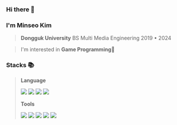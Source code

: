 ### Hi there 👋
### I'm Minseo Kim
> **Dongguk University**
> BS Multi Media Engineering
> 2019 • 2024

>I'm interested in **Game Programming**👾
> 

### Stacks 📚
>
>**Language**
>
><img src="https://img.shields.io/badge/C++-E9568E?style=plastic-square&logo=cplusplus&logoColor=white"/> <img src="https://img.shields.io/badge/C-3CBDB1?style=plastic-square&logo=c&logoColor=white"/>  <img src="https://img.shields.io/badge/Python-7B68EE?style=plastic-square&logo=Python&logoColor=white"/> <img src="https://img.shields.io/badge/Java-FFDF6F?style=plastic-square&logo=Java&logoColor=white"/> 
>
>
>**Tools**
>
><img src="https://img.shields.io/badge/Unreal-0E1128?style=flat&logo=unrealengine&logoColor=white"/> <img src="https://img.shields.io/badge/Unity-527FFF?style=plastic-square&logo=Unity&logoColor=white"/> <img src="https://img.shields.io/badge/Figma-A100FF?style=plastic-square&logo=Figma&logoColor=white"/> <img src="https://img.shields.io/badge/Android Studio-3DDC84?style=plastic-square&logo=Android Studio&logoColor=white"/> <img src="https://img.shields.io/badge/opencv-F96702?style=plastic-square&logo=opencv&logoColor=white"/>
<!--
**ddozakim/ddozakim** is a ✨ _special_ ✨ repository because its `README.md` (this file) appears on your GitHub profile.

Here are some ideas to get you started:

- 🔭 I’m currently working on ...
- 🌱 I’m currently learning ...
- 👯 I’m looking to collaborate on ...
- 🤔 I’m looking for help with ...
- 💬 Ask me about ...
- 📫 How to reach me: ...
- 😄 Pronouns: ...
- ⚡ Fun fact: ...
-->
